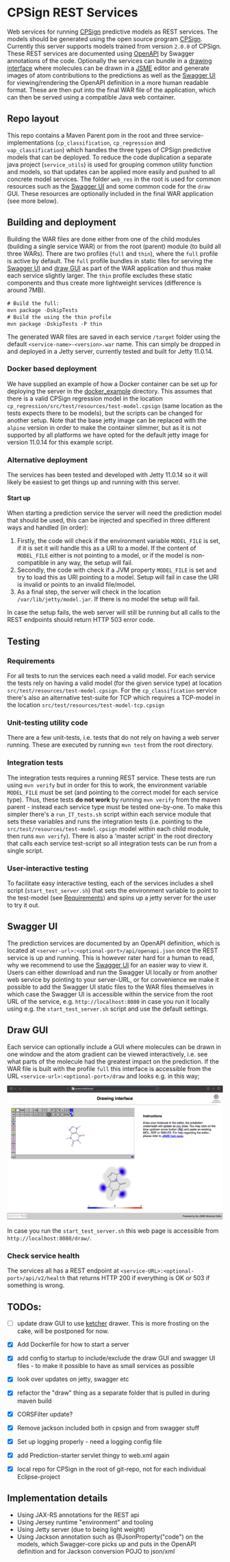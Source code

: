 # CPSign REST Services

Web services for running [CPSign](https://arosbio.com/) predictive models as REST services. The models should be generated using the open source program [CPSign](https://github.com/arosbio/cpsign). Currently this server supports models trained from version `2.0.0` of CPSign. These REST services are documented using [OpenAPI](https://www.openapis.org/) by Swagger annotations of the code. Optionally the services can bundle in a [drawing interface](#draw-gui) where molecules can be drawn in a [JSME](https://jsme-editor.github.io/) editor and generate images of atom contributions to the predictions as well as the [Swagger UI](#swagger-ui) for viewing/rendering the OpenAPI definition in a more human readable format. These are then put into the final WAR file of the application, which can then be served using a compatible Java web container.

## Repo layout
This repo contains a Maven Parent pom in the root and three service-implementations (`cp_classification`, `cp_regression` and `vap_classification`) which handles the three types of CPSign predictive models that can be deployed. To reduce the code duplication a separate java project (`service_utils`) is used for grouping common utility function and models, so that updates can be applied more easily and pushed to all concrete model services. The folder `web_res` in the root is used for common resources such as the [Swagger UI](https://swagger.io/docs/open-source-tools/swagger-ui/usage/installation/) and some common code for the `draw` GUI. These resources are optionally included in the final WAR application (see more below). 


## Building and deployment
Building the WAR files are done either from one of the child modules (building a single service WAR) or from the root (parent) module (to build all three WARs). There are two profiles (`full` and `thin`), where the `full` profile is active by default. The `full` profile bundles in static files for serving the [Swagger UI](#swagger-ui) and [draw GUI](#draw-gui) as part of the WAR application and thus make each service slightly larger. The `thin` profile excludes these static components and thus create more lightweight services (difference is around 7MB). 
```
# Build the full:
mvn package -DskipTests
# Build the using the thin profile
mvn package -DskipTests -P thin
```

The generated WAR files are saved in each service `/target` folder using the default `<service-name>-<version>.war` name. This can simply be dropped in and deployed in a Jetty server, currently tested and built for Jetty 11.0.14.

### Docker based deployment
We have supplied an example of how a Docker container can be set up for deploying the server in the [docker_example](/docker_example/) directory. This assumes that there is a valid CPSign regression model in the location `cp_regression/src/test/resources/test-model.cpsign` (same location as the tests expects there to be models), but the scripts can be changed for another setup. Note that the base jetty image can be replaced with the `alpine` version in order to make the container slimmer, but as it is not supported by all platforms we have opted for the default jetty image for version 11.0.14 for this example script.

### Alternative deployment
The services has been tested and developed with Jetty 11.0.14 so it will likely be easiest to get things up and running with this server.

#### Start up
When starting a prediction service the server will need the prediction model that should be used, this can be injected and specified in three different ways and handled (in order):

1. Firstly, the code will check if the environment variable `MODEL_FILE` is set, if it is set it will handle this as a URI to a model. If the content of `MODEL_FILE` either is not pointing to a model, or if the model is non-compatible in any way, the setup will fail.
2. Secondly, the code with check if a JVM property `MODEL_FILE` is set and try to load this as URI pointing to a model. Setup will fail in case the URI is invalid or points to an invalid file/model.
3. As a final step, the server will check in the location `/var/lib/jetty/model.jar`. If there is no model the setup will fail.

In case the setup fails, the web server will still be running but all calls to the REST endpoints should return HTTP 503 error code.

## Testing

### Requirements
For all tests to run the services each need a valid model. For each service the tests rely on having a valid model (for the given service type) at location `src/test/resources/test-model.cpsign`. For the `cp_classification` service there's also an alternative test-suite for TCP which requires a TCP-model in the location `src/test/resources/test-model-tcp.cpsign` 

### Unit-testing utility code
There are a few unit-tests, i.e. tests that do not rely on having a web server running. These are executed by running `mvn test` from the root directory. 

### Integration tests 
The integration tests requires a running REST service. These tests are run using `mvn verify` but in order for this to work, the environment variable `MODEL_FILE` must be set (and pointing to the correct model for each service type). Thus, these tests **do not work** by running `mvn verify` from the maven parent - instead each service type must be tested one-by-one. To make this simpler there's a `run_IT_tests.sh` script within each service module that sets these variables and runs the integration tests (i.e. pointing to the `src/test/resources/test-model.cpsign` model within each child module, then runs `mvn verify`). There is also a 'master script' in the root directory that calls each service test-script so all integration tests can be run from a single script.

### User-interactive testing
To facilitate easy interactive testing, each of the services includes a shell script (`start_test_server.sh`) that sets the environment variable to point to the test-model (see [Requirements](#requirements)) and spins up a jetty server for the user to try it out.


## Swagger UI
The prediction services are documented by an OpenAPI definition, which is located at `<server-url>:<optional-port>/api/openapi.json` once the REST service is up and running. This is however rater hard for a human to read, why we recommend to use the [Swagger UI](https://swagger.io/docs/open-source-tools/swagger-ui/usage/installation/) for an easier way to view it. Users can either download and run the Swagger UI locally or from another web service by pointing to your server-URL, or for convenience we make it possible to add the Swagger UI static files to the WAR files themselves in which case the Swagger UI is accessible within the service from the root URL of the service, e.g. `http://localhost:8080` in case you run it locally using e.g. the `start_test_server.sh` script and use the default settings. 

## Draw GUI
Each service can optionally include a GUI where molecules can be drawn in one window and the atom gradient can be viewed interactively, i.e. see what parts of the molecule had the greatest impact on the prediction. If the WAR file is built with the profile `full` this interface is accessible from the URL `<service-url>:<optional-port>/draw` and looks e.g. in this way;

![Draw GUI](/readme_imgs/draw_ui.png)

In case you run the `start_test_server.sh` this web page is accessible from `http://localhost:8080/draw/`. 

### Check service health
The services all has a REST endpoint at `<service-URL>:<optional-port>/api/v2/health` that returns HTTP 200 if everything is OK or 503 if something is wrong.

## TODOs:
- [ ] update draw GUI to use [ketcher](https://lifescience.opensource.epam.com/ketcher/index.html) drawer. This is more frosting on the cake, will be postponed for now.
- [x] Add Dockerfile for how to start a server 
- [x] add config to startup to include/exclude the draw GUI and swagger UI files - to make it possible to have as small services as possible
- [x] look over updates on jetty, swagger etc
- [x] refactor the "draw" thing as a separate folder that is pulled in during maven build
- [x] CORSFilter update?
- [x] Remove jackson included both in cpsign and from swagger stuff
- [x] Set up logging properly - need a logging config file 
- [x] add Prediction-starter servlet thingy to web.xml again
- [x] local repo for CPSign in the root of git-repo, not for each individual Eclipse-project


## Implementation details
* Using JAX-RS annotations for the REST api
* Using Jersey runtime "environment" and tooling
* Using Jetty server (due to being light weight)
* Using Jackson annotation such as @JsonProperty("code") on the models, which Swagger-core picks up and puts in the OpenAPI definition and for Jackson conversion POJO to json/xml

